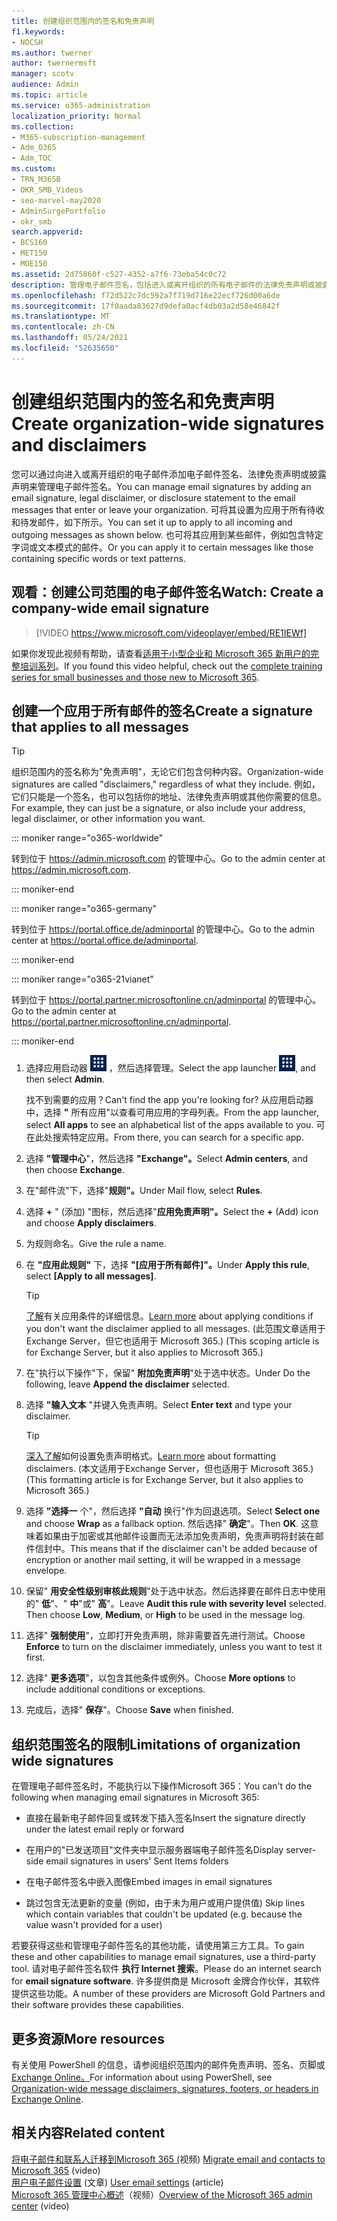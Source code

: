 ```yaml
---
title: 创建组织范围内的签名和免责声明
f1.keywords:
- NOCSH
ms.author: twerner
author: twernermsft
manager: scotv
audience: Admin
ms.topic: article
ms.service: o365-administration
localization_priority: Normal
ms.collection:
- M365-subscription-management
- Adm_O365
- Adm_TOC
ms.custom:
- TRN_M365B
- OKR_SMB_Videos
- seo-marvel-may2020
- AdminSurgePortfolio
- okr_smb
search.appverid:
- BCS160
- MET150
- MOE150
ms.assetid: 2d75860f-c527-4352-a7f6-73eba54c0c72
description: 管理电子邮件签名，包括进入或离开组织的所有电子邮件的法律免责声明或披露声明。
ms.openlocfilehash: f72d522c7dc592a7f719d716e22ecf726d00a6de
ms.sourcegitcommit: 17f0aada83627d9defa0acf4db03a2d58e46842f
ms.translationtype: MT
ms.contentlocale: zh-CN
ms.lasthandoff: 05/24/2021
ms.locfileid: "52635650"
---
```

# <a name="create-organization-wide-signatures-and-disclaimers"></a><span data-ttu-id="38852-103">创建组织范围内的签名和免责声明</span><span class="sxs-lookup"><span data-stu-id="38852-103">Create organization-wide signatures and disclaimers</span></span>

 <span data-ttu-id="38852-104">您可以通过向进入或离开组织的电子邮件添加电子邮件签名、法律免责声明或披露声明来管理电子邮件签名。</span><span class="sxs-lookup"><span data-stu-id="38852-104">You can manage email signatures by adding an email signature, legal disclaimer, or disclosure statement to the email messages that enter or leave your organization.</span></span> <span data-ttu-id="38852-105">可将其设置为应用于所有待收和待发邮件，如下所示。</span><span class="sxs-lookup"><span data-stu-id="38852-105">You can set it up to apply to all incoming and outgoing messages as shown below.</span></span> <span data-ttu-id="38852-106">也可将其应用到某些邮件，例如包含特定字词或文本模式的邮件。</span><span class="sxs-lookup"><span data-stu-id="38852-106">Or you can apply it to certain messages like those containing specific words or text patterns.</span></span>

## <a name="watch-create-a-company-wide-email-signature"></a><span data-ttu-id="38852-107">观看：创建公司范围的电子邮件签名</span><span class="sxs-lookup"><span data-stu-id="38852-107">Watch: Create a company-wide email signature</span></span>
  
> [!VIDEO https://www.microsoft.com/videoplayer/embed/RE1IEWf] 

<span data-ttu-id="38852-108">如果你发现此视频有帮助，请查看[适用于小型企业和 Microsoft 365 新用户的完整培训系列](../../business-video/index.yml)。</span><span class="sxs-lookup"><span data-stu-id="38852-108">If you found this video helpful, check out the [complete training series for small businesses and those new to Microsoft 365](../../business-video/index.yml).</span></span>

## <a name="create-a-signature-that-applies-to-all-messages"></a><span data-ttu-id="38852-109">创建一个应用于所有邮件的签名</span><span class="sxs-lookup"><span data-stu-id="38852-109">Create a signature that applies to all messages</span></span>

> [!TIP]
> <span data-ttu-id="38852-110">组织范围内的签名称为"免责声明"，无论它们包含何种内容。</span><span class="sxs-lookup"><span data-stu-id="38852-110">Organization-wide signatures are called "disclaimers," regardless of what they include.</span></span> <span data-ttu-id="38852-111">例如，它们只能是一个签名，也可以包括你的地址、法律免责声明或其他你需要的信息。</span><span class="sxs-lookup"><span data-stu-id="38852-111">For example, they can just be a signature, or also include your address, legal disclaimer, or other information you want.</span></span>
    
::: moniker range="o365-worldwide"

<span data-ttu-id="38852-112">转到位于 <a href="https://go.microsoft.com/fwlink/p/?linkid=2024339" target="_blank">https://admin.microsoft.com</a> 的管理中心。</span><span class="sxs-lookup"><span data-stu-id="38852-112">Go to the admin center at <a href="https://go.microsoft.com/fwlink/p/?linkid=2024339" target="_blank">https://admin.microsoft.com</a>.</span></span>

::: moniker-end

::: moniker range="o365-germany"

<span data-ttu-id="38852-113">转到位于 <a href="https://go.microsoft.com/fwlink/p/?linkid=848041" target="_blank">https://portal.office.de/adminportal</a> 的管理中心。</span><span class="sxs-lookup"><span data-stu-id="38852-113">Go to the admin center at <a href="https://go.microsoft.com/fwlink/p/?linkid=848041" target="_blank">https://portal.office.de/adminportal</a>.</span></span>

::: moniker-end

::: moniker range="o365-21vianet"

<span data-ttu-id="38852-114">转到位于 <a href="https://go.microsoft.com/fwlink/p/?linkid=850627" target="_blank">https://portal.partner.microsoftonline.cn/adminportal</a> 的管理中心。</span><span class="sxs-lookup"><span data-stu-id="38852-114">Go to the admin center at <a href="https://go.microsoft.com/fwlink/p/?linkid=850627" target="_blank">https://portal.partner.microsoftonline.cn/adminportal</a>.</span></span>

::: moniker-end

1. <span data-ttu-id="38852-115">选择应用启动器 ![ 应用启动器图标 ](../../media/7502f4ec-3c9a-435d-a7b4-b9cda85189a7.png) ，然后选择管理。</span><span class="sxs-lookup"><span data-stu-id="38852-115">Select the app launcher ![The app launcher icon](../../media/7502f4ec-3c9a-435d-a7b4-b9cda85189a7.png), and then select **Admin**.</span></span>
   
    <span data-ttu-id="38852-116">找不到需要的应用？</span><span class="sxs-lookup"><span data-stu-id="38852-116">Can't find the app you're looking for?</span></span> <span data-ttu-id="38852-117">从应用启动器中，选择 **"** 所有应用"以查看可用应用的字母列表。</span><span class="sxs-lookup"><span data-stu-id="38852-117">From the app launcher, select **All apps** to see an alphabetical list of the apps available to you.</span></span> <span data-ttu-id="38852-118">可在此处搜索特定应用。</span><span class="sxs-lookup"><span data-stu-id="38852-118">From there, you can search for a specific app.</span></span> 
    
2. <span data-ttu-id="38852-119">选择 **"管理中心**"，然后选择 **"Exchange"。**</span><span class="sxs-lookup"><span data-stu-id="38852-119">Select **Admin centers**, and then choose **Exchange**.</span></span>
    
3. <span data-ttu-id="38852-120">在"邮件流"下，选择"**规则"。**</span><span class="sxs-lookup"><span data-stu-id="38852-120">Under Mail flow, select **Rules**.</span></span>
    
4. <span data-ttu-id="38852-121">选择 **+** " (添加) "图标，然后选择"**应用免责声明"。**</span><span class="sxs-lookup"><span data-stu-id="38852-121">Select the **+** (Add) icon and choose **Apply disclaimers**.</span></span>
    
5. <span data-ttu-id="38852-122">为规则命名。</span><span class="sxs-lookup"><span data-stu-id="38852-122">Give the rule a name.</span></span>
    
6. <span data-ttu-id="38852-123">在 **"应用此规则"** 下，选择 **"[应用于所有邮件]"。**</span><span class="sxs-lookup"><span data-stu-id="38852-123">Under **Apply this rule**, select **[Apply to all messages]**.</span></span>
    
    > [!TIP]
    > <span data-ttu-id="38852-124">[了解](/Exchange/policy-and-compliance/mail-flow-rules/signatures#Scoping)有关应用条件的详细信息。</span><span class="sxs-lookup"><span data-stu-id="38852-124">[Learn more](/Exchange/policy-and-compliance/mail-flow-rules/signatures#Scoping) about applying conditions if you don't want the disclaimer applied to all messages.</span></span> <span data-ttu-id="38852-125"> (此范围文章适用于Exchange Server，但它也适用于 Microsoft 365.) </span><span class="sxs-lookup"><span data-stu-id="38852-125">(This scoping article is for Exchange Server, but it also applies to Microsoft 365.)</span></span> 
  
7. <span data-ttu-id="38852-126">在"执行以下操作"下，保留" **附加免责声明**"处于选中状态。</span><span class="sxs-lookup"><span data-stu-id="38852-126">Under Do the following, leave **Append the disclaimer** selected.</span></span> 
    
8.  <span data-ttu-id="38852-127">选择 **"输入文本** "并键入免责声明。</span><span class="sxs-lookup"><span data-stu-id="38852-127">Select **Enter text** and type your disclaimer.</span></span> 
    
    > [!TIP]
    > <span data-ttu-id="38852-128">[深入了解](/Exchange/policy-and-compliance/mail-flow-rules/signatures#FormatDisclaimer)如何设置免责声明格式。</span><span class="sxs-lookup"><span data-stu-id="38852-128">[Learn more](/Exchange/policy-and-compliance/mail-flow-rules/signatures#FormatDisclaimer) about formatting disclaimers.</span></span> <span data-ttu-id="38852-129"> (本文适用于Exchange Server，但也适用于 Microsoft 365.) </span><span class="sxs-lookup"><span data-stu-id="38852-129">(This formatting article is for Exchange Server, but it also applies to Microsoft 365.)</span></span> 

9. <span data-ttu-id="38852-130">选择 **"选择一** 个"，然后选择 **"自动** 换行"作为回退选项。</span><span class="sxs-lookup"><span data-stu-id="38852-130">Select **Select one** and choose **Wrap** as a fallback option.</span></span> <span data-ttu-id="38852-131">然后选择" **确定**"。</span><span class="sxs-lookup"><span data-stu-id="38852-131">Then **OK**.</span></span> <span data-ttu-id="38852-132">这意味着如果由于加密或其他邮件设置而无法添加免责声明，免责声明将封装在邮件信封中。</span><span class="sxs-lookup"><span data-stu-id="38852-132">This means that if the disclaimer can't be added because of encryption or another mail setting, it will be wrapped in a message envelope.</span></span>
    
10. <span data-ttu-id="38852-p107">保留" **用安全性级别审核此规则**"处于选中状态。然后选择要在邮件日志中使用的" **低**"、" **中**"或" **高**"。</span><span class="sxs-lookup"><span data-stu-id="38852-p107">Leave **Audit this rule with severity level** selected. Then choose **Low**, **Medium**, or **High** to be used in the message log.</span></span> 
    
11. <span data-ttu-id="38852-135">选择" **强制使用**"，立即打开免责声明，除非需要首先进行测试。</span><span class="sxs-lookup"><span data-stu-id="38852-135">Choose **Enforce** to turn on the disclaimer immediately, unless you want to test it first.</span></span> 
    
12. <span data-ttu-id="38852-136">选择" **更多选项**"，以包含其他条件或例外。</span><span class="sxs-lookup"><span data-stu-id="38852-136">Choose **More options** to include additional conditions or exceptions.</span></span> 
    
13. <span data-ttu-id="38852-137">完成后，选择" **保存**"。</span><span class="sxs-lookup"><span data-stu-id="38852-137">Choose **Save** when finished.</span></span> 
    
## <a name="limitations-of-organization-wide-signatures"></a><span data-ttu-id="38852-138">组织范围签名的限制</span><span class="sxs-lookup"><span data-stu-id="38852-138">Limitations of organization wide signatures</span></span>

<span data-ttu-id="38852-139">在管理电子邮件签名时，不能执行以下操作Microsoft 365：</span><span class="sxs-lookup"><span data-stu-id="38852-139">You can't do the following when managing email signatures in Microsoft 365:</span></span>
  
- <span data-ttu-id="38852-140">直接在最新电子邮件回复或转发下插入签名</span><span class="sxs-lookup"><span data-stu-id="38852-140">Insert the signature directly under the latest email reply or forward</span></span>
    
- <span data-ttu-id="38852-141">在用户的"已发送项目"文件夹中显示服务器端电子邮件签名</span><span class="sxs-lookup"><span data-stu-id="38852-141">Display server-side email signatures in users' Sent Items folders</span></span>
    
- <span data-ttu-id="38852-142">在电子邮件签名中嵌入图像</span><span class="sxs-lookup"><span data-stu-id="38852-142">Embed images in email signatures</span></span>
    
- <span data-ttu-id="38852-143">跳过包含无法更新的变量 (例如，由于未为用户或用户提供值) </span><span class="sxs-lookup"><span data-stu-id="38852-143">Skip lines which contain variables that couldn't be updated (e.g. because the value wasn't provided for a user)</span></span>
    
<span data-ttu-id="38852-144">若要获得这些和管理电子邮件签名的其他功能，请使用第三方工具。</span><span class="sxs-lookup"><span data-stu-id="38852-144">To gain these and other capabilities to manage email signatures, use a third-party tool.</span></span> <span data-ttu-id="38852-145">请对电子邮件签名软件 **执行 Internet 搜索**。</span><span class="sxs-lookup"><span data-stu-id="38852-145">Please do an internet search for **email signature software**.</span></span> <span data-ttu-id="38852-146">许多提供商是 Microsoft 金牌合作伙伴，其软件提供这些功能。</span><span class="sxs-lookup"><span data-stu-id="38852-146">A number of these providers are Microsoft Gold Partners and their software provides these capabilities.</span></span> 
  
## <a name="more-resources"></a><span data-ttu-id="38852-147">更多资源</span><span class="sxs-lookup"><span data-stu-id="38852-147">More resources</span></span>

<span data-ttu-id="38852-148">有关使用 PowerShell 的信息，请参阅组织范围内的邮件免责声明、签名、页脚或[Exchange Online。](/exchange/security-and-compliance/mail-flow-rules/disclaimers-signatures-footers-or-headers)</span><span class="sxs-lookup"><span data-stu-id="38852-148">For information about using PowerShell, see [Organization-wide message disclaimers, signatures, footers, or headers in Exchange Online](/exchange/security-and-compliance/mail-flow-rules/disclaimers-signatures-footers-or-headers).</span></span>

## <a name="related-content"></a><span data-ttu-id="38852-149">相关内容</span><span class="sxs-lookup"><span data-stu-id="38852-149">Related content</span></span>

<span data-ttu-id="38852-150">[将电子邮件和联系人迁移到Microsoft 365 (](migrate-email-and-contacts-admin.md)视频) </span><span class="sxs-lookup"><span data-stu-id="38852-150">[Migrate email and contacts to Microsoft 365](migrate-email-and-contacts-admin.md) (video)</span></span>\
<span data-ttu-id="38852-151">[用户电子邮件设置](../email/office-365-user-email-settings.md) (文章) </span><span class="sxs-lookup"><span data-stu-id="38852-151">[User email settings](../email/office-365-user-email-settings.md) (article)</span></span>\
<span data-ttu-id="38852-152">[Microsoft 365 管理中心概述](../../business-video/admin-center-overview.md)（视频）</span><span class="sxs-lookup"><span data-stu-id="38852-152">[Overview of the Microsoft 365 admin center](../../business-video/admin-center-overview.md) (video)</span></span>


